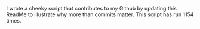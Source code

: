 I wrote a cheeky script that contributes to my Github by updating this ReadMe to illustrate why more than commits matter. This script has run 1154 times.